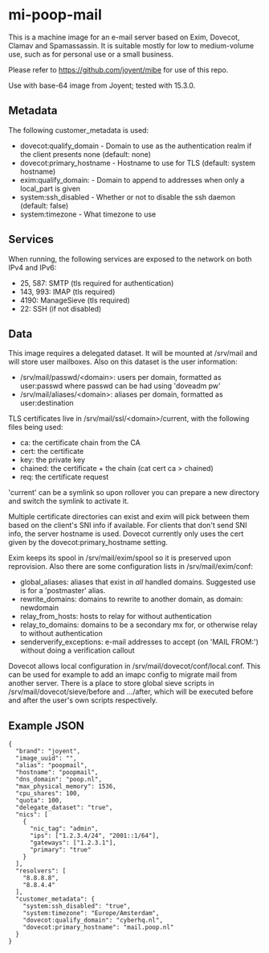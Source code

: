 mi-poop-mail
==========

This is a machine image for an e-mail server based on Exim, Dovecot, Clamav and Spamassassin. It is
suitable mostly for low to medium-volume use, such as for personal use or a small business.


Please refer to https://github.com/joyent/mibe for use of this repo.

Use with base-64 image from Joyent; tested with 15.3.0.

Metadata
--------
The following customer_metadata is used:

* dovecot:qualify_domain - Domain to use as the authentication realm if the client presents none (default: none)
* dovecot:primary_hostname - Hostname to use for TLS (default: system hostname)
* exim:qualify_domain: - Domain to append to addresses when only a local_part is given
* system:ssh_disabled - Whether or not to disable the ssh daemon (default: false)
* system:timezone - What timezone to use

Services
--------
When running, the following services are exposed to the network on both IPv4 and IPv6:

* 25, 587: SMTP (tls required for authentication)
* 143, 993: IMAP (tls required)
* 4190: ManageSieve (tls required)
* 22: SSH (if not disabled)

Data
----
This image requires a delegated dataset. It will be mounted at /srv/mail and will store user
mailboxes. Also on this dataset is the user information:

* /srv/mail/passwd/&lt;domain&gt;: users per domain, formatted as user:passwd where passwd can be had using 'doveadm pw'
* /srv/mail/aliases/&lt;domain&gt;: aliases per domain, formatted as user:destination

TLS certificates live in /srv/mail/ssl/&lt;domain&gt;/current, with the following files being used:

* ca: the certificate chain from the CA
* cert: the certificate
* key: the private key
* chained: the certificate + the chain (cat cert ca > chained)
* req: the certificate request

'current' can be a symlink so upon rollover you can prepare a new directory and switch the symlink to activate it.

Multiple certificate directories can exist and exim will pick between them based on the client's SNI info if available.
For clients that don't send SNI info, the server hostname is used. Dovecot currently only uses the cert given by the
dovecot:primary_hostname setting.

Exim keeps its spool in /srv/mail/exim/spool so it is preserved upon reprovision. Also there are some configuration
lists in /srv/mail/exim/conf:

* global_aliases: aliases that exist in *all* handled domains. Suggested use is for a 'postmaster' alias.
* rewrite_domains: domains to rewrite to another domain, as domain: newdomain
* relay_from_hosts: hosts to relay for without authentication
* relay_to_domains: domains to be a secondary mx for, or otherwise relay to without authentication
* senderverify_exceptions: e-mail addresses to accept (on 'MAIL FROM:') without doing a verification callout

Dovecot allows local configuration in /srv/mail/dovecot/conf/local.conf. This can be used for example to add an
imapc config to migrate mail from another server. There is a place to store global sieve scripts in 
/srv/mail/dovecot/sieve/before and .../after, which will be executed before and after the user's own scripts
respectively. 

Example JSON
------------
    {
      "brand": "joyent",
      "image_uuid": "",
      "alias": "poopmail",
      "hostname": "poopmail",
      "dns_domain": "poop.nl",
      "max_physical_memory": 1536,
      "cpu_shares": 100,
      "quota": 100,
      "delegate_dataset": "true",
      "nics": [
        {
          "nic_tag": "admin",
          "ips": ["1.2.3.4/24", "2001::1/64"],
          "gateways": ["1.2.3.1"],
          "primary": "true"
        }
      ],
      "resolvers": [
        "8.8.8.8",
        "8.8.4.4"
      ],
      "customer_metadata": {
        "system:ssh_disabled": "true",
        "system:timezone": "Europe/Amsterdam",
        "dovecot:qualify_domain": "cyberhq.nl",
        "dovecot:primary_hostname": "mail.poop.nl"
      }
    }


